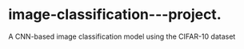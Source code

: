 # image-classification---project.
A CNN-based image classification model using the CIFAR-10 dataset

